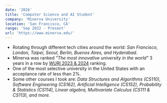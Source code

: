 ```yaml
---
date: '2026'
title: 'Computer Science and AI Student'
company: 'Minerva University'
location: 'San Francisco, CA'
range: 'Sep 2022 - Present'
url: 'https://www.minerva.edu/'
---
```


- Rotating through different tech cities around the world: <i>San Francisco, London, Taipei, Seoul, Berlin, Buenos Aires, and Hyderabad</i>.
- Minerva was ranked <i>"The most innovative university in the world"</i> 3 years in a row by <a href="https://www.minerva.edu/announcements/minerva-university-most-innovative-university-wuri-2024/">WURI 2023 & 2024</a> ranking.
- One of the most selective university in the United States with an acceptance rate of less than 2%.
- Some other courses I took are: <i> Data Structures and Algorithms (CS110), Software Engineering (CS162), Artificial Intelligence (CS152), Probability & Statistics (CS114), Linear algebra, Multivariate Calculus (CS111 & CS113), and more.</i>
